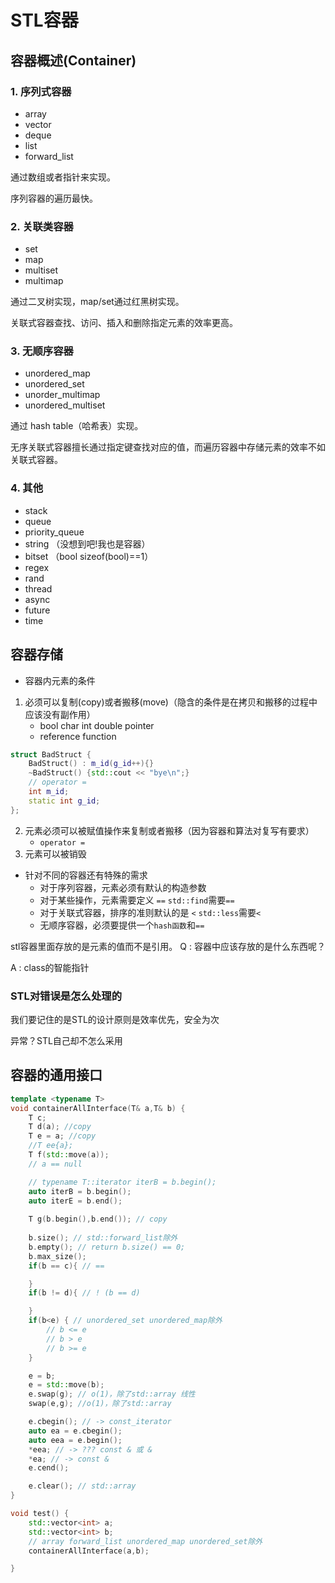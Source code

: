 <!--
 * @Author: your name
 * @Date: 2021-11-02 11:06:29
 * @LastEditTime: 2021-11-02 11:09:09
 * @LastEditors: Please set LastEditors
 * @Description: In User Settings Edit
 * @FilePath: /workspace/Blog/C++/STL/概述.md
-->
# STL容器

## 容器概述(Container)

### 1. 序列式容器 

+ array
+ vector
+ deque
+ list
+ forward_list

通过数组或者指针来实现。

序列容器的遍历最快。

### 2. 关联类容器 

+ set
+ map
+ multiset
+ multimap

通过二叉树实现，map/set通过红黑树实现。

关联式容器查找、访问、插入和删除指定元素的效率更高。

### 3. 无顺序容器 

+ unordered_map
+ unordered_set
+ unorder_multimap
+ unordered_multiset

通过 hash table（哈希表）实现。

无序关联式容器擅长通过指定键查找对应的值，而遍历容器中存储元素的效率不如关联式容器。

### 4. 其他

+ stack
+ queue
+ priority_queue
+ string （没想到吧!我也是容器）
+ bitset （bool sizeof(bool)==1）
+ regex
+ rand
+ thread
+ async
+ future
+ time

## 容器存储

+ 容器内元素的条件
1. 必须可以复制(copy)或者搬移(move)（隐含的条件是在拷贝和搬移的过程中应该没有副作用）
    + bool char int double pointer
    + reference function
```cpp
struct BadStruct {
    BadStruct() : m_id(g_id++){}
    ~BadStruct() {std::cout << "bye\n";}
    // operator = 
    int m_id;
    static int g_id;
};
```
2. 元素必须可以被赋值操作来复制或者搬移（因为容器和算法对复写有要求）
    + ``operator =``
3. 元素可以被销毁
   
+ 针对不同的容器还有特殊的需求
  + 对于序列容器，元素必须有默认的构造参数
  + 对于某些操作，元素需要定义 ``==`` ``std::find``需要``==``
  + 对于关联式容器，排序的准则默认的是 ``<`` ``std::less``需要``<`` 
  + 无顺序容器，必须要提供一个``hash函数``和``==``

stl容器里面存放的是元素的值而不是引用。
Q : 容器中应该存放的是什么东西呢？

A : class的智能指针

### STL对错误是怎么处理的

我们要记住的是STL的设计原则是效率优先，安全为次

异常？STL自己却不怎么采用

## 容器的通用接口

```cpp
template <typename T>
void containerAllInterface(T& a,T& b) {
    T c;
    T d(a); //copy
    T e = a; //copy
    //T ee{a};
    T f(std::move(a));
    // a == null

    // typename T::iterator iterB = b.begin();
    auto iterB = b.begin();
    auto iterE = b.end();
    
    T g(b.begin(),b.end()); // copy
    
    b.size(); // std::forward_list除外
    b.empty(); // return b.size() == 0;
    b.max_size(); 
    if(b == c){ // ==

    }
    if(b != d){ // ! (b == d)

    }
    if(b<e) { // unordered_set unordered_map除外
        // b <= e
        // b > e
        // b >= e
    }

    e = b;
    e = std::move(b);
    e.swap(g); // o(1)，除了std::array 线性
    swap(e,g); //o(1)，除了std::array

    e.cbegin(); // -> const_iterator
    auto ea = e.cbegin();
    auto eea = e.begin();
    *eea; // -> ??? const & 或 &
    *ea; // -> const &
    e.cend();

    e.clear(); // std::array
}

void test() {
    std::vector<int> a;
    std::vector<int> b;
    // array forward_list unordered_map unordered_set除外
    containerAllInterface(a,b);

}
```
